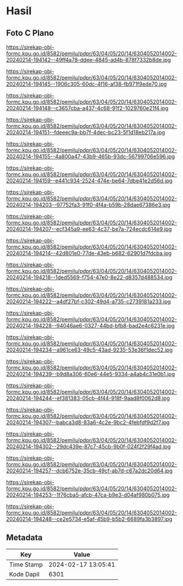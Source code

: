 # Hasil

## Foto C Plano

https://sirekap-obj-formc.kpu.go.id/8582/pemilu/pdpr/63/04/05/20/14/6304052014002-20240214-194142--49ff4a78-ddee-4845-ad4b-878f7332b8de.jpg

https://sirekap-obj-formc.kpu.go.id/8582/pemilu/pdpr/63/04/05/20/14/6304052014002-20240214-194145--1906c305-60dc-4f16-af38-fb971f9ede70.jpg

https://sirekap-obj-formc.kpu.go.id/8582/pemilu/pdpr/63/04/05/20/14/6304052014002-20240214-194148--c3657cba-a437-4c68-91f2-1029760e21f4.jpg

https://sirekap-obj-formc.kpu.go.id/8582/pemilu/pdpr/63/04/05/20/14/6304052014002-20240214-194151--fdeeec9a-bb7f-4dec-bc23-5f1d18eb217a.jpg

https://sirekap-obj-formc.kpu.go.id/8582/pemilu/pdpr/63/04/05/20/14/6304052014002-20240214-194155--4a800a47-43b9-465b-93dc-56799706e596.jpg

https://sirekap-obj-formc.kpu.go.id/8582/pemilu/pdpr/63/04/05/20/14/6304052014002-20240214-194159--e441c934-2524-474e-be64-7dbe41e2d56d.jpg

https://sirekap-obj-formc.kpu.go.id/8582/pemilu/pdpr/63/04/05/20/14/6304052014002-20240214-194203--97752fa3-91f0-4f4a-b59b-28dae67386e3.jpg

https://sirekap-obj-formc.kpu.go.id/8582/pemilu/pdpr/63/04/05/20/14/6304052014002-20240214-194207--ecf345a9-ee63-4c37-be7a-724ecdc614e9.jpg

https://sirekap-obj-formc.kpu.go.id/8582/pemilu/pdpr/63/04/05/20/14/6304052014002-20240214-194214--42d801e0-77de-43eb-b682-62901d7fdcba.jpg

https://sirekap-obj-formc.kpu.go.id/8582/pemilu/pdpr/63/04/05/20/14/6304052014002-20240214-194218--1ded5569-f754-47e0-8e22-d8357d488534.jpg

https://sirekap-obj-formc.kpu.go.id/8582/pemilu/pdpr/63/04/05/20/14/6304052014002-20240214-194222--a4df27bf-c302-49d4-a735-c2739181a233.jpg

https://sirekap-obj-formc.kpu.go.id/8582/pemilu/pdpr/63/04/05/20/14/6304052014002-20240214-194228--94046ae6-0327-44bd-bfb8-bad2e4c6231e.jpg

https://sirekap-obj-formc.kpu.go.id/8582/pemilu/pdpr/63/04/05/20/14/6304052014002-20240214-194234--a961ce63-49c5-43ad-9235-53e36f1dec52.jpg

https://sirekap-obj-formc.kpu.go.id/8582/pemilu/pdpr/63/04/05/20/14/6304052014002-20240214-194239--b9d8a306-60e6-44e5-9334-a4ab4c31e0b1.jpg

https://sirekap-obj-formc.kpu.go.id/8582/pemilu/pdpr/63/04/05/20/14/6304052014002-20240214-194244--ef381383-05cb-4f44-918f-9aad8f0062d8.jpg

https://sirekap-obj-formc.kpu.go.id/8582/pemilu/pdpr/63/04/05/20/14/6304052014002-20240214-194307--babca3d8-83a6-4c2e-9bc2-4febfdf9d2f7.jpg

https://sirekap-obj-formc.kpu.go.id/8582/pemilu/pdpr/63/04/05/20/14/6304052014002-20240214-194302--29dc439e-87c7-45cb-9b0f-024f2f29f4ad.jpg

https://sirekap-obj-formc.kpu.go.id/8582/pemilu/pdpr/63/04/05/20/14/6304052014002-20240214-194257--dcb6752e-35cb-49cf-ab7d-c67a2dc20d64.jpg

https://sirekap-obj-formc.kpu.go.id/8582/pemilu/pdpr/63/04/05/20/14/6304052014002-20240214-194253--1f76cba5-afcb-47ca-b9e3-d04af980b075.jpg

https://sirekap-obj-formc.kpu.go.id/8582/pemilu/pdpr/63/04/05/20/14/6304052014002-20240214-194248--ce2e5734-e5af-45b9-b5b2-6689fa3b3897.jpg


## Metadata

| Key        | Value               |
| ---------- | ------------------- |
| Time Stamp | 2024-02-17 13:05:41 |
| Kode Dapil | 6301                |



